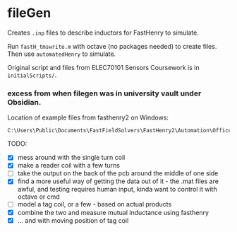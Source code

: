 # fileGen

Creates `.inp` files to describe inductors for FastHenry to simulate.

Run `fastH_tmswrite.m` with octave (no packages needed) to create files. Then use `automatedHenry` to simulate.

Original script and files from ELEC70101 Sensors Coursework is in `initialScripts/`.

### excess from when filegen was in university vault under Obsidian.

Location of example files from fasthenry2 on Windows:

```
C:\Users\Public\Documents\FastFieldSolvers\FastHenry2\Automation\Office
```

TODO:

- [x] mess around with the single turn coil
- [x] make a reader coil with a few turns 
- [ ] take the output on the back of the pcb around the middle of one side
- [x] find a more useful way of getting the data out of it - the .mat files are awful, and testing requires human input, kinda want to control it with octave or cmd 
- [ ] model a tag coil, or a few - based on actual products
- [x] combine the two and measure mutual inductance using fasthenry
- [x] ... and with moving position of tag coil
